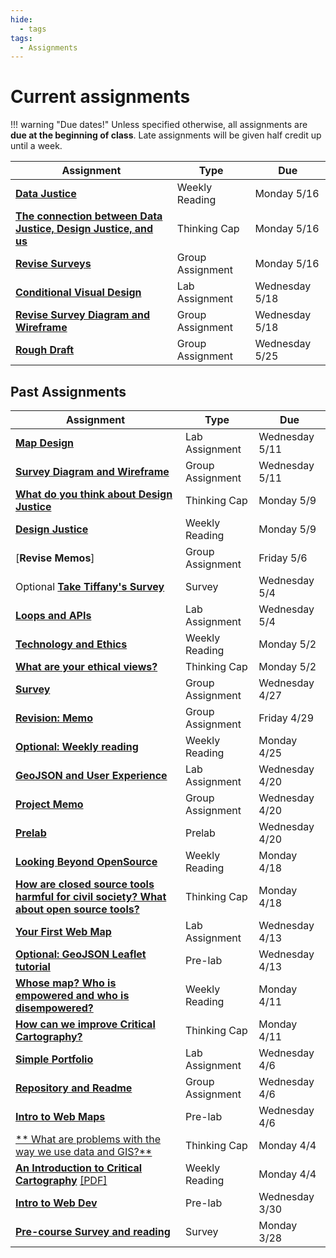 ```yaml
---
hide:
  - tags
tags:
  - Assignments
---
```

# Current assignments

!!! warning "Due dates!"
    Unless specified otherwise, all assignments are **due at the beginning of class**. Late assignments will be given half credit up until a week.

|Assignment|Type|Due|
|-----------|----|---|
|[**Data Justice**](./week7/reading.md)|Weekly Reading|Monday 5/16|
|[**The connection between Data Justice, Design Justice, and us**](./week7/thinking_cap.md)|Thinking Cap|Monday 5/16|
|[**Revise Surveys**](https://forms.gle/8TU2Hj8o6J7UYjZ7A)|Group Assignment|Monday 5/16|
|[**Conditional Visual Design**](./week7/lab_assignment.md)|Lab Assignment|Wednesday 5/18|
|[**Revise Survey Diagram and Wireframe**](./week6/group_assignment.md)|Group Assignment|Wednesday 5/18|
|[**Rough Draft**](./week7/group_assignment.md)|Group Assignment|Wednesday 5/25|
## Past Assignments

|Assignment|Type|Due|
|-----------|----|---|
|[**Map Design**](./week6/lab_assignment.md)|Lab Assignment|Wednesday 5/11|
|[**Survey Diagram and Wireframe**](./week6/group_assignment.md)|Group Assignment|Wednesday 5/11|
|[**What do you think about Design Justice**](./week6/thinking_cap.md)|Thinking Cap|Monday 5/9|
|[**Design Justice**](./week6/reading.md)|Weekly Reading|Monday 5/9|
|[**Revise Memos**]|Group Assignment|Friday 5/6|
|Optional [**Take Tiffany's Survey**](https://docs.google.com/forms/d/e/1FAIpQLSewtp-AVsaftbC2Ie5ZR5K03XSJXib-2SgpmQwYPDB4eaIGyw/viewform)|Survey|Wednesday 5/4|
|[**Loops and APIs**](./week5/lab_assignment.md)|Lab Assignment|Wednesday 5/4|
|[**Technology and Ethics**](./week5/reading.md)|Weekly Reading|Monday 5/2|
|[**What are your ethical views?**](./week5/thinking_cap.md)|Thinking Cap|Monday 5/2|
|[**Survey**](./week4/group_assignment.md)|Group Assignment|Wednesday 4/27|
|[**Revision: Memo**](https://github.com/albertkun/22S-ASIAAM-191A/discussions/25)|Group Assignment|Friday 4/29|
|[**Optional: Weekly reading**](./week4/reading.md)|Weekly Reading|Monday 4/25|
|[**GeoJSON and User Experience**](./week3/lab_assignment.md)|Lab Assignment|Wednesday 4/20|
|[**Project Memo**](./week2/group_assignment.md)|Group Assignment|Wednesday 4/20|
|[**Prelab**](./week4/prelab.md)|Prelab|Wednesday 4/20|
|[**Looking Beyond OpenSource**](./week3/reading.md)|Weekly Reading|Monday 4/18|
|[**How are closed source tools harmful for civil society? What about open source tools?**](./week3/thinking_cap.md)|Thinking Cap|Monday 4/18|
|[**Your First Web Map**](./week2/lab_assignment.md)|Lab Assignment|Wednesday 4/13|
|[**Optional: GeoJSON Leaflet tutorial**](./week3/prelab.md)|Pre-lab|Wednesday 4/13|
|[**Whose map? Who is empowered and who is disempowered?**](./week2/reading.md)|Weekly Reading|Monday 4/11|
|[**How can we improve Critical Cartography?**](./week2/thinking_cap.md)|Thinking Cap|Monday 4/11|
|[**Simple Portfolio**](./week1/lab_assignment.md)|Lab Assignment|Wednesday 4/6|
|[**Repository and Readme**](./week1/group_assignment.md)|Group Assignment|Wednesday 4/6|
|[**Intro to Web Maps**](./week2/prelab.md)|Pre-lab|Wednesday 4/6|
|[** What are problems with the way we use data and GIS?**](./week1/thinking_cap.md)|Thinking Cap|Monday 4/4|
[**An Introduction to Critical Cartography**](./week1/reading.md) [[PDF]](../materials/readings/An_Introduction_to_Critical_Cartography.pdf)|Weekly Reading|Monday 4/4|
|[**Intro to Web Dev**](./week1/prelab.md)|Pre-lab|Wednesday 3/30|
|[**Pre-course Survey and reading**](week0.md)|Survey|Monday 3/28|
